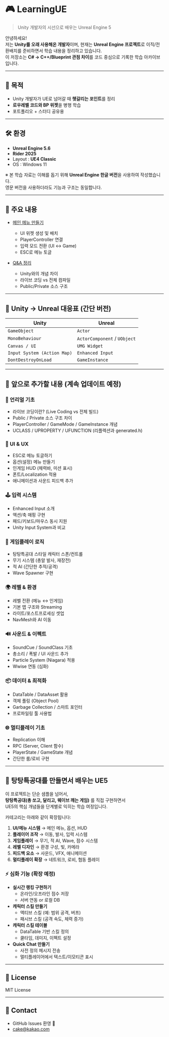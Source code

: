 # 🎮 LearningUE  
> Unity 개발자의 시선으로 배우는 Unreal Engine 5

안녕하세요!  
저는 **Unity를 오래 사용해온 개발자**이며, 현재는 **Unreal Engine 프로젝트**로 이직/전환배치를 준비하면서 학습 내용을 정리하고 있습니다.  
이 저장소는 **C# → C++/Blueprint 관점 차이**를 코드 중심으로 기록한 학습 아카이브입니다.  

---

## 📌 목적
- Unity 개발자가 UE로 넘어갈 때 **헷갈리는 포인트**를 정리
- **로우레벨 코드와 BP 위젯**을 병행 학습
- 포트폴리오 + 스터디 공유용

---

## 🛠 환경
- **Unreal Engine 5.6**
- **Rider 2025**
- Layout : **UE4 Classic**
- OS : Windows 11

※ 본 학습 자료는 이해를 돕기 위해 **Unreal Engine 한글 버전**을 사용하여 작성했습니다.  
   영문 버전을 사용하더라도 기능과 구조는 동일합니다.

---

## 📂 주요 내용
- [메인 메뉴 만들기](https://www.notion.so/2709a52ec8ca8053bd48c4927c2dd353?pvs=21)  
  - UI 위젯 생성 및 배치
  - PlayerController 연결
  - 입력 모드 전환 (UI ↔ Game)
  - ESC로 메뉴 토글

- [Q&A 정리](https://www.notion.so/Q-A-2709a52ec8ca8000b010d74f897a700e?pvs=21)  
  - Unity와의 개념 차이
  - 라이브 코딩 vs 전체 컴파일
  - Public/Private 소스 구조

---

## 🧩 Unity → Unreal 대응표 (간단 버전)
| Unity | Unreal |
|-------|--------|
| `GameObject` | `Actor` |
| `MonoBehaviour` | `ActorComponent` / `UObject` |
| `Canvas / UI` | `UMG Widget` |
| `Input System (Action Map)` | `Enhanced Input` |
| `DontDestroyOnLoad` | `GameInstance` |

---

## 🚀 앞으로 추가할 내용 (계속 업데이트 예정)

### 🔧 언리얼 기초
- 라이브 코딩이란? (Live Coding vs 전체 빌드)
- Public / Private 소스 구조 차이
- PlayerController / GameMode / GameInstance 개념
- UCLASS / UPROPERTY / UFUNCTION (리플렉션과 generated.h)

### 🎨 UI & UX
- ESC로 메뉴 토글하기
- 옵션(설정) 메뉴 만들기
- 인게임 HUD (체력바, 미션 표시)
- 폰트/Localization 적용
- 애니메이션과 사운드 피드백 추가

### 🕹 입력 시스템
- Enhanced Input 소개
- 액션/축 매핑 구현
- 패드/키보드/마우스 동시 지원
- Unity Input System과 비교

### 🤖 게임플레이 로직
- 탕탕특공대 스타일 캐릭터 스폰/컨트롤
- 무기 시스템 (총알 발사, 재장전)
- 적 AI (간단한 추적/공격)
- Wave Spawner 구현

### 🌍 레벨 & 환경
- 레벨 전환 (메뉴 ↔ 인게임)
- 기본 맵 구조와 Streaming
- 라이트/포스트프로세싱 셋업
- NavMesh와 AI 이동

### 🔊 사운드 & 이펙트
- SoundCue / SoundClass 기초
- 총소리 / 폭발 / UI 사운드 추가
- Particle System (Niagara) 적용
- Wwise 연동 (심화)

### 📦 데이터 & 최적화
- DataTable / DataAsset 활용
- 객체 풀링 (Object Pool)
- Garbage Collection / 스마트 포인터
- 프로파일링 툴 사용법

### 🌐 멀티플레이 기초
- Replication 이해
- RPC (Server, Client 함수)
- PlayerState / GameState 개념
- 간단한 룸/로비 구현

---

## 🎯 탕탕특공대를 만들면서 배우는 UE5
이 프로젝트는 단순 샘플을 넘어서,  
**탕탕특공대(총 쏘고, 달리고, 웨이브 깨는 게임)** 를 직접 구현하면서  
UE5의 핵심 개념들을 단계별로 익히는 학습 여정입니다.

카테고리는 아래와 같이 확장됩니다:

1. **UI/메뉴 시스템** → 메인 메뉴, 옵션, HUD  
2. **플레이어 조작** → 이동, 발사, 입력 시스템  
3. **게임플레이** → 무기, 적 AI, Wave, 점수 시스템  
4. **레벨 디자인** → 환경 구성, 빛, 카메라  
5. **피드백 요소** → 사운드, VFX, 애니메이션  
6. **멀티플레이 확장** → 네트워크, 로비, 협동 플레이  

### ⚡ 심화 기능 (확장 예정)
- **실시간 랭킹 구현하기**
  - 온라인/오프라인 점수 저장
  - 서버 연동 or 로컬 DB
- **캐릭터 스킬 만들기**
  - 액티브 스킬 (예: 범위 공격, 버프)
  - 패시브 스킬 (공격 속도, 체력 증가)
- **캐릭터 스킬 테이블**
  - DataTable 기반 스킬 정의
  - 쿨타임, 데미지, 이펙트 설정
- **Quick Chat 만들기**
  - 사전 정의 메시지 전송
  - 멀티플레이어에서 텍스트/이모티콘 표시

---


## 📜 License
MIT License  

---

## 📧 Contact
- GitHub Issues 환영 🙌  
- cake@kakao.com
